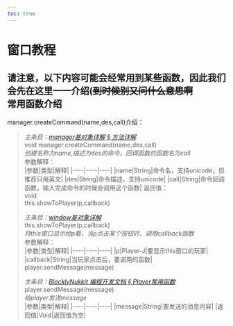 ```yaml
---  
toc: true  
---  
```

# 窗口教程  
请注意，以下内容可能会经常用到某些函数，因此我们会先在这里一一介绍(~~到时候别又问什么意思啊~~  
常用函数介绍  
----  
manager.createCommand(name,des,call)介绍：  
>  
>*主条目：[manager基对象详解 § 方法详解](http://www.blocklynukkit.info/1994519#_69)*  
>void manager.createCommand(name,des,call)  
>*创建名称为name,描述为des的命令，回调函数的函数名为call*  
>参数解释：  
>|参数|类型|解释|
>|----|----|----|
>|name|String|命令名，支持unicode，但推荐只用英文|
>|des|String|命令描述，支持unicode|
>|call|String|命令回调函数，输入完成命令的时候会调用这个函数|
>返回值：  
>void  
this.showToPlayer(p,callback)  
>  
> *主条目：[window基对象详解](http://www.blocklynukkit.info/1994527)*  
> this.showToPlayer(p,callback)  
> *将this窗口显示给p看，当p点击某个按钮时，调用callback函数*  
> 参数解释：  
> |参数|类型|解释|
> |----|----|----|
> |p|Player-J|要显示this窗口的玩家|
> |callback|String|当玩家点击后，要调用的函数|
player.sendMessage(message)  
>  
> *主条目：[BlocklyNukkit 编程开发文档 § Player常用函数](http://www.blocklynukkit.info/1994516#Player_778)*  
> player.sendMessage(message)  
> *给player发送message*  
> |参数|类型|解释|
> |----|----|----|
> |message|String|要发送的消息内容|
> |返回值|Void|返回值为空|
